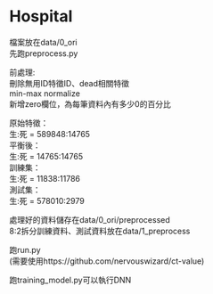 # Hospital
檔案放在data/0_ori  
先跑preprocess.py  

前處理:  
刪除無用ID特徵ID、dead相關特徵   
min-max normalize  
新增zero欄位，為每筆資料內有多少0的百分比  

原始特徵：  
生:死 = 589848:14765  
平衡後：  
生:死 = 14765:14765  
訓練集：  
生:死 = 11838:11786  
測試集：  
生:死 = 578010:2979  

處理好的資料儲存在data/0_ori/preprocessed  
8:2拆分訓練資料、測試資料放在data/1_preprocess  

跑run.py  
(需要使用https://github.com/nervouswizard/ct-value)  

跑training_model.py可以執行DNN

